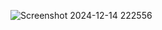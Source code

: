 
![Screenshot 2024-12-14 222556](https://github.com/user-attachments/assets/6d7c96ad-0488-4cc8-b0ae-eb9c980ea373)
